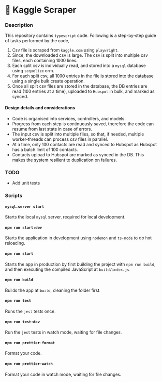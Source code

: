 # 🧰 Kaggle Scraper

### Description
This repository contains `typescript` code. Following is a step-by-step guide of tasks performed by the code,

1. Csv file is scraped from `kaggle.com` using `playwright`.
2. Since, the downloaded csv is large. The csv is split into multiple csv files, each containing 1000 lines.
3. Each split csv is individually read, and stored into a `mysql` database using `sequelize` orm.
4. For each split csv, all 1000 entries in the file is stored into the database using a single bulk create operation.
5. Once all split csv files are stored in the database, the DB entries are read (100 entries at a time), uploaded to `Hubspot` in bulk, and marked as synced.

#### Design details and considerations
- Code is organised into services, controllers, and models.
- Progress from each step is continuously saved, therefore the code can resume from last state in case of errors.
- The input csv is split into multiple files, so that, if needed, multiple worker-threads can process csv files in parallel.
- At a time, only 100 contacts are read and synced to Hubspot as Hubspot has a batch limit of 100 contacts.
- Contacts upload to Hubspot are marked as synced in the DB. This makes the system resilient to duplication on failures.

### TODO
- Add unit tests

### Scripts

#### `mysql.server start`

Starts the local `mysql` server, required for local development.

#### `npm run start:dev`

Starts the application in development using `nodemon` and `ts-node` to do hot reloading.

#### `npm run start`

Starts the app in production by first building the project with `npm run build`, and then executing the compiled JavaScript at `build/index.js`.

#### `npm run build`

Builds the app at `build`, cleaning the folder first.

#### `npm run test`

Runs the `jest` tests once.

#### `npm run test:dev`

Run the `jest` tests in watch mode, waiting for file changes.

#### `npm run prettier-format`

Format your code.

#### `npm run prettier-watch`

Format your code in watch mode, waiting for file changes.
